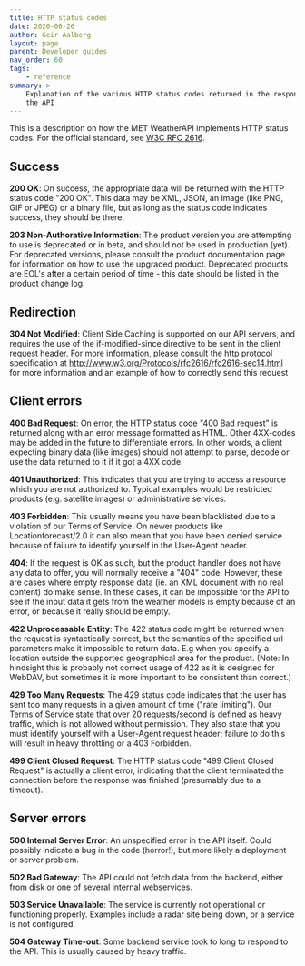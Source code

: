 ```yaml
---
title: HTTP status codes
date: 2020-06-26
author: Geir Aalberg
layout: page
parent: Developer guides
nav_order: 60
tags:
    - reference
summary: >
    Explanation of the various HTTP status codes returned in the response from
    the API
---
```


This is a description on how the MET WeatherAPI implements HTTP status codes.
For the official standard, see [W3C RFC 2616](https://www.w3.org/Protocols/rfc2616/rfc2616-sec10.html).

## Success

**200 OK**: On success, the appropriate data will be returned with the HTTP
status code "200 OK". This data may be XML, JSON, an image (like PNG, GIF
or JPEG) or a binary file, but as long as the status code indicates success,
they should be there.

**203 Non-Authorative Information**: The product version you are attempting to
use is deprecated or in beta, and should not be used in production (yet).
For deprecated versions, please consult the product documentation page for
information on how to use the upgraded product. Deprecated products are EOL's
after a certain period of time - this date should be listed in the product
change log.

## Redirection

**304 Not Modified**: Client Side Caching is supported on our API servers, and
requires the use of the if-modified-since directive to be sent in the client
request header. For more information, please consult the http protocol
specification at http://www.w3.org/Protocols/rfc2616/rfc2616-sec14.html for more
information and an example of how to correctly send this request

## Client errors

**400 Bad Request**: On error, the HTTP status code "400 Bad request" is
returned along with an error message formatted as HTML. Other 4XX-codes may be
added in the future to differentiate errors. In other words, a client expecting
binary data (like images) should not attempt to parse, decode or use the data
returned to it if it got a 4XX code.

**401 Unauthorized**: This indicates that you are trying to access a resource
which you are not authorized to. Typical examples would be restricted products
(e.g. satellite images) or administrative services.

**403 Forbidden**: This usually means you have been blacklisted due to a
violation of our Terms of Service. On newer products like Locationforecast/2.0
it can also mean that you have been denied service because of failure to
identify yourself in the User-Agent header.

**404**: If the request is OK as such, but the product handler does not have any
data to offer, you will normally receive a "404" code. However, these are cases
where empty response data (ie. an XML document with no real content) do make
sense. In these cases, it can be impossible for the API to see if the input data
it gets from the weather models is empty because of an error, or because it
really should be empty.

**422 Unprocessable Entity**: The 422 status code might be returned when the
request is syntactically correct, but the semantics of the specified url
parameters make it impossible to return data. E.g when you specify a location
outside the supported geographical area for the product. (Note: In hindsight
this is probably not correct usage of 422 as it is designed for WebDAV, but
sometimes it is more important to be consistent than correct.)

**429 Too Many Requests**: The 429 status code indicates that the user has sent
too many requests in a given amount of time ("rate limiting"). Our Terms of
Service state that over 20 requests/second is defined as heavy traffic, which is
not allowed without permission. They also state that you must identify yourself
with a User-Agent request header; failure to do this will result in heavy throttling
or a 403 Forbidden.

**499 Client Closed Request**: The HTTP status code "499 Client Closed Request"
is actually a client error, indicating that the client terminated the connection
before the response was finished (presumably due to a timeout).

## Server errors

**500 Internal Server Error**: An unspecified error in the API itself. Could
possibly indicate a bug in the code (horror!), but more likely a deployment or
server problem.

**502 Bad Gateway**: The API could not fetch data from the backend, either from
disk or one of several internal webservices.

**503 Service Unavailable**: The service is currently not operational or
functioning properly. Examples include a radar site being down, or a service is
not configured.

**504 Gateway Time-out**: Some backend service took to long to respond to the
API. This is usually caused by heavy traffic.
